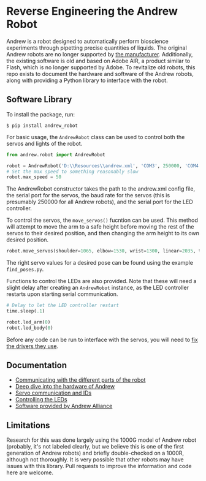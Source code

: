# Reverse Engineering the Andrew Robot
Andrew is a robot designed to automatically perform bioscience experiments through pipetting precise quantities of liquids. The original Andrew robots are no longer supported by [the manufacturer](https://www.andrewalliance.com/). Additionally, the existing software is old and based on Adobe AIR, a product similar to Flash, which is no longer supported by Adobe. To revitalize old robots, this repo exists to document the hardware and software of the Andrew robots, along with providing a Python library to interface with the robot.

## Software Library
To install the package, run:
```
$ pip install andrew_robot
```

For basic usage, the `AndrewRobot` class can be used to control both the servos and lights of the robot.

```python
from andrew.robot import AndrewRobot

robot = AndrewRobot('D:\\Resources\\andrew.xml', 'COM3', 250000, 'COM4')
# Set the max speed to something reasonably slow
robot.max_speed = 50
```
The AndrewRobot constructor takes the path to the andrew.xml config file, the serial port for the servos, the baud rate for the servos (this is presumably 250000 for all Andrew robots), and the serial port for the LED controller.

To control the servos, the `move_servos()` fucntion can be used. This method will attempt to move the arm to a safe height before moving the rest of the servos to their desired position, and then changing the arm height to its own desired position.
```python
robot.move_servos(shoulder=1065, elbow=1530, wrist=1300, linear=2035, thumb=1779)
```
The right servo values for a desired pose can be found using the example `find_poses.py`.

Functions to control the LEDs are also provided. Note that these will need a slight delay after creating an `AndrewRobot` instance, as the LED controller restarts upon starting serial communication.
```python
# Delay to let the LED controller restart
time.sleep(.1)

robot.led_arm(0)
robot.led_body(0)
```

Before any code can be run to interface with the servos, you will need to [fix the drivers they use](https://github.com/Brokemia/andrew-robot/blob/master/docs/Communication.md#ftdi-serial-ports).

## Documentation
- [Communicating with the different parts of the robot](https://github.com/Brokemia/andrew-robot/blob/master/docs/Communication.md)
- [Deep dive into the hardware of Andrew](https://github.com/Brokemia/andrew-robot/blob/master/docs/HardwareBreakdown.md)
- [Servo communication and IDs](https://github.com/Brokemia/andrew-robot/blob/master/docs/Servos.md)
- [Controlling the LEDs](https://github.com/Brokemia/andrew-robot/blob/master/docs/LightControls.md)
- [Software provided by Andrew Alliance](https://github.com/Brokemia/andrew-robot/blob/master/docs/TheIntendedWay.md)

## Limitations
Research for this was done largely using the 1000G model of Andrew robot (probably, it's not labeled clearly, but we believe this is one of the first generation of Andrew robots) and briefly double-checked on a 1000R, although not thoroughly. It is very possible that other robots may have issues with this library. Pull requests to improve the information and code here are welcome.